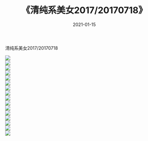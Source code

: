 ﻿---
layout: post
title:  《清纯系美女2017/20170718》
date:   2021-01-15
img: http://pic.660000.xyz/1:/清纯系美女/2017/20170718/000.jpg
categories: [美女, 清纯, 唯美]
---

清纯系美女2017/20170718

 ![](http://pic.660000.xyz/1:/清纯系美女/2017/20170718/001.png) <br>![](http://pic.660000.xyz/1:/清纯系美女/2017/20170718/002.png) <br>![](http://pic.660000.xyz/1:/清纯系美女/2017/20170718/003.png) <br>![](http://pic.660000.xyz/1:/清纯系美女/2017/20170718/004.png) <br>![](http://pic.660000.xyz/1:/清纯系美女/2017/20170718/005.png) <br>![](http://pic.660000.xyz/1:/清纯系美女/2017/20170718/006.png) <br>![](http://pic.660000.xyz/1:/清纯系美女/2017/20170718/007.png) <br>![](http://pic.660000.xyz/1:/清纯系美女/2017/20170718/008.png) <br>![](http://pic.660000.xyz/1:/清纯系美女/2017/20170718/009.png) <br>![](http://pic.660000.xyz/1:/清纯系美女/2017/20170718/010.png) <br>![](http://pic.660000.xyz/1:/清纯系美女/2017/20170718/011.png) <br>![](http://pic.660000.xyz/1:/清纯系美女/2017/20170718/012.png) <br>![](http://pic.660000.xyz/1:/清纯系美女/2017/20170718/013.png) <br>![](http://pic.660000.xyz/1:/清纯系美女/2017/20170718/014.png) <br>![](http://pic.660000.xyz/1:/清纯系美女/2017/20170718/015.png) <br>![](http://pic.660000.xyz/1:/清纯系美女/2017/20170718/016.png) <br>